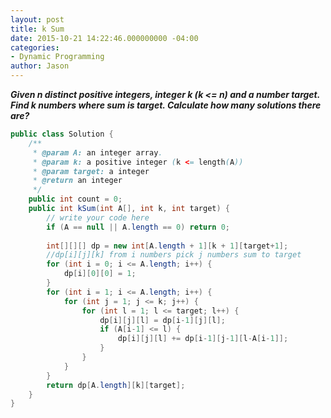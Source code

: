 ```yaml
---
layout: post
title: k Sum
date: 2015-10-21 14:22:46.000000000 -04:00
categories:
- Dynamic Programming
author: Jason
---
```

<p><strong><em>Given n distinct positive integers, integer k (k &lt;= n) and a number target. Find k numbers where sum is target. Calculate how many solutions there are?</em></strong></p>

``` java
public class Solution {
    /**
     * @param A: an integer array.
     * @param k: a positive integer (k <= length(A))
     * @param target: a integer
     * @return an integer
     */
    public int count = 0;
    public int kSum(int A[], int k, int target) {
        // write your code here
        if (A == null || A.length == 0) return 0;
        
        int[][][] dp = new int[A.length + 1][k + 1][target+1];
        //dp[i][j][k] from i numbers pick j numbers sum to target
        for (int i = 0; i <= A.length; i++) {
            dp[i][0][0] = 1;
        }
        for (int i = 1; i <= A.length; i++) {
            for (int j = 1; j <= k; j++) {
                for (int l = 1; l <= target; l++) {
                    dp[i][j][l] = dp[i-1][j][l];
                    if (A[i-1] <= l) {
                        dp[i][j][l] += dp[i-1][j-1][l-A[i-1]];
                    }
                }
            }
        }
        return dp[A.length][k][target];
    }
}
```

